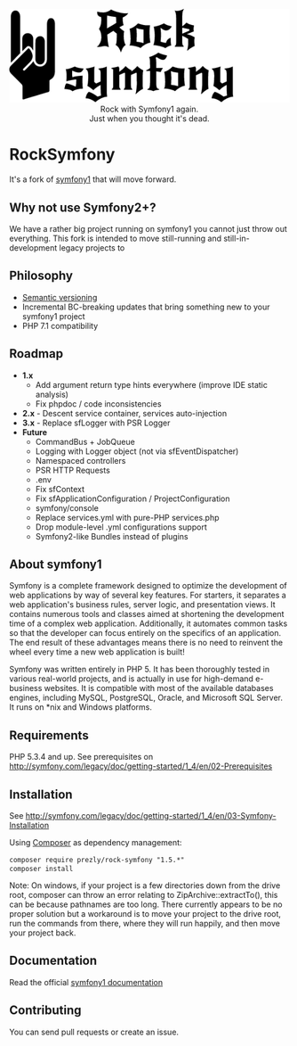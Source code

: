 <p align="center">
  <img src="docs/assets/rock_symfony_hand.png" alt="Rock Symfony"><br/>
  Rock with Symfony1 again.<br/>
  Just when you thought it's dead.
</p>

RockSymfony
===========

It's a fork of [symfony1](https://github.com/lexpress/symfony1) that will move forward.

Why not use Symfony2+?
----------------------

We have a rather big project running on symfony1 you cannot just throw out everything.
This fork is intended to move still-running and still-in-development legacy projects to  

Philosophy
----------

- [Semantic versioning](http://semver.org/)
- Incremental BC-breaking updates that bring something new to your symfony1 project
- PHP 7.1 compatibility

Roadmap
-------

- **1.x** 
  + Add argument return type hints everywhere (improve IDE static analysis)
  + Fix phpdoc / code inconsistencies
- **2.x** - Descent service container, services auto-injection
- **3.x** - Replace sfLogger with PSR Logger
- **Future**
  + CommandBus + JobQueue
  + Logging with Logger object (not via sfEventDispatcher)
  + Namespaced controllers
  + PSR HTTP Requests
  + .env
  + Fix sfContext
  + Fix sfApplicationConfiguration / ProjectConfiguration
  + symfony/console
  + Replace services.yml with pure-PHP services.php 
  + Drop module-level .yml configurations support
  + Symfony2-like Bundles instead of plugins

About symfony1
--------------

Symfony is a complete framework designed to optimize the development of web applications by way of several key features.
For starters, it separates a web application's business rules, server logic, and presentation views.
It contains numerous tools and classes aimed at shortening the development time of a complex web application.
Additionally, it automates common tasks so that the developer can focus entirely on the specifics of an application.
The end result of these advantages means there is no need to reinvent the wheel every time a new web application is built!

Symfony was written entirely in PHP 5.
It has been thoroughly tested in various real-world projects, and is actually in use for high-demand e-business websites.
It is compatible with most of the available databases engines, including MySQL, PostgreSQL, Oracle, and Microsoft SQL Server.
It runs on *nix and Windows platforms.

Requirements
------------

PHP 5.3.4 and up. See prerequisites on http://symfony.com/legacy/doc/getting-started/1_4/en/02-Prerequisites

Installation
------------

See http://symfony.com/legacy/doc/getting-started/1_4/en/03-Symfony-Installation

Using [Composer](http://getcomposer.org/doc/00-intro.md) as dependency management:

    composer require prezly/rock-symfony "1.5.*"
    composer install
    
Note: On windows, if your project is a few directories down from the drive root, composer can throw an error  relating to ZipArchive::extractTo(), this can be because pathnames are too long. There currently appears to be no proper solution but a workaround is to move your project to the drive root, run the commands from there, where they will run happily, and then move your project back. 

Documentation
-------------

Read the official [symfony1 documentation](http://symfony.com/legacy)

Contributing
------------

You can send pull requests or create an issue.
